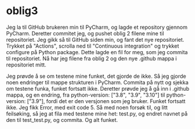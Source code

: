 # oblig3

Jeg la til GitHub brukeren min til PyCharm, og lagde et repository gjennom PyCharm.
Deretter commitet jeg, og pushet oblig 2 filene mine til repositoriet. 
Jeg gikk så til GitHub siden min, og fant det nye repositoriet. Trykket på "Actions", scrolla ned til "Continuous integration" og trykket configure på Python package.
Dette lagde en fil for meg, som jeg commita til repositoriet. 
Nå har jeg filene fra oblig 2 og den nye .github mappa i repositoriet mitt. 

Jeg prøvde å se om testene mine funket, det gjorde de ikke.
Så jeg gjorde noen endringer til mappe strukturen i PyCharm. 
Commita på nytt og sjekka om testene funka, funket fortsatt ikke. 
Deretter prøvde jeg å gå inn i .github mappa, og en endring, fra python-version: ["3.8", "3.9", "3.10"] til python-version: ["3.9"], fordi det er den versjonen som jeg bruker.
Funket fortsatt ikke. 
Jeg fikk Error, med exit code 5.
Så med noen forsøk til, og litt feilsøking, så jeg at fila med testene mine het: test.py, og endret navnet på den til test_test.py, og commita. Og alt funket. 
